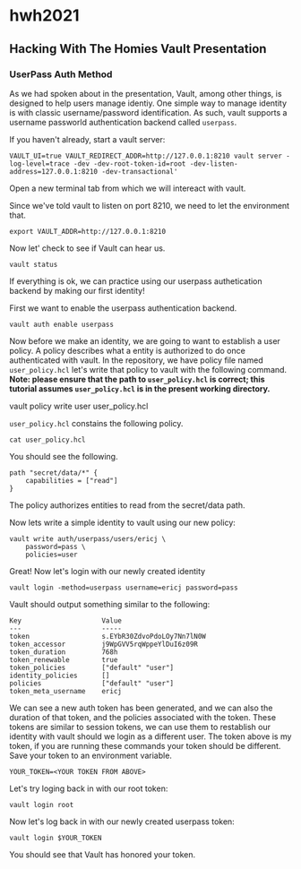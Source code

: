 # hwh2021

## Hacking With The Homies Vault Presentation

### UserPass Auth Method

As we had spoken about in the presentation, Vault, among other things, is designed to help users manage identiy. One simple way to manage identity is with classic username/password identification. As such, vault supports a username passworld authentication backend called `userpass`.

If you haven't already, start a vault server:

```
VAULT_UI=true VAULT_REDIRECT_ADDR=http://127.0.0.1:8210 vault server -log-level=trace -dev -dev-root-token-id=root -dev-listen-address=127.0.0.1:8210 -dev-transactional'
```

Open a new terminal tab from which we will intereact with vault.

Since we've told vault to listen on port 8210, we need to let the environment that.

```
export VAULT_ADDR=http://127.0.0.1:8210
```

Now let' check to see if Vault can hear us.

```
vault status
```

If everything is ok, we can practice using our userpass authetication backend by making our first identity!

First we want to enable the userpass authentication backend.

```
vault auth enable userpass
```

Now before we make an identity, we are going to want to establish a user policy. A policy describes what a entity is authorized to do once authenticated with vault. In the repository, we have policy file named `user_policy.hcl` let's write that policy to vault with the following command. **Note: please ensure that the path to `user_policy.hcl` is correct; this tutorial assumes `user_policy.hcl` is in the present working directory.**

vault policy write user user_policy.hcl

`user_policy.hcl` constains the following policy.

```
cat user_policy.hcl
```

You should see the following.

```
path "secret/data/*" {
    capabilities = ["read"]
}
```

The policy authorizes entities to read from the secret/data path.

Now lets write a simple identity to vault using our new policy:

```
vault write auth/userpass/users/ericj \
    password=pass \
    policies=user
```

Great! Now let's login with our newly created identity

```
vault login -method=userpass username=ericj password=pass
```

Vault should output something similar to the following:

```
Key                    Value
---                    -----
token                  s.EYbR30ZdvoPdoLOy7Nn7lN0W
token_accessor         j9WpGVV5rqWppeYlDuI6z09R
token_duration         768h
token_renewable        true
token_policies         ["default" "user"]
identity_policies      []
policies               ["default" "user"]
token_meta_username    ericj
```

We can see a new auth token has been generated, and we can also the duration of that token, and the policies associated with the token. These tokens are similar to session tokens, we can use them to restablish our identity with vault should we login as a different user. The token above is my token, if you are running these commands your token should be different. Save your token to an environment variable.

```
YOUR_TOKEN=<YOUR TOKEN FROM ABOVE>
```

Let's try loging back in with our root token:

```
vault login root
```

Now let's log back in with our newly created userpass token:

```
vault login $YOUR_TOKEN
```

You should see that Vault has honored your token. 
